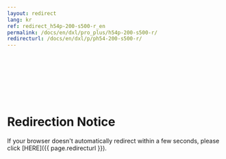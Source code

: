 ```yaml
---
layout: redirect
lang: kr
ref: redirect_h54p-200-s500-r_en
permalink: /docs/en/dxl/pro_plus/h54p-200-s500-r/
redirecturl: /docs/en/dxl/p/ph54-200-s500-r/
---
```


<br><br><br><br><br><br>
# Redirection Notice
If your browser doesn't automatically redirect within a few seconds, please click [HERE]({{ page.redirecturl }}).

